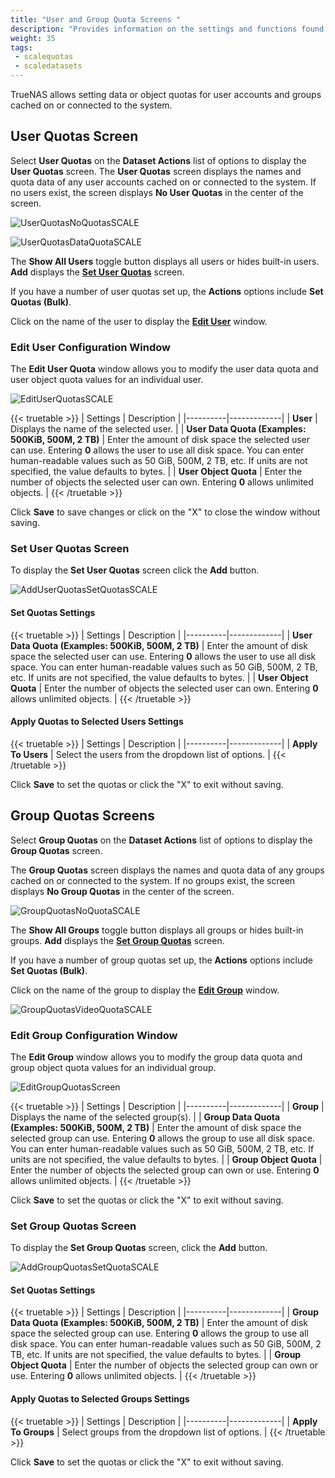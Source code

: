 ```yaml
---
title: "User and Group Quota Screens "
description: "Provides information on the settings and functions found on the User and Group Quota screens."
weight: 35
tags: 
 - scalequotas
 - scaledatasets
---
```




TrueNAS allows setting data or object quotas for user accounts and groups cached on or connected to the system.

## User Quotas Screen
Select **User Quotas** on the **Dataset Actions** list of options to display the **User Quotas** screen.
The **User Quotas** screen displays the names and quota data of any user accounts cached on or connected to the system. If no users exist, the screen displays **No User Quotas** in the center of the screen.

![UserQuotasNoQuotasSCALE](/images/SCALE/Datasets/UserQuotasNoQuotasSCALE.png "User Quotas Screen")

![UserQuotasDataQuotaSCALE](/images/SCALE/Datasets/UserQuotasDataQuotaSCALE.png "User Quotas List View")

The **Show All Users** toggle button displays all users or hides built-in users. **Add** displays the **[Set User Quotas](#set-user-quotas-screen)** screen.

If you have a number of user quotas set up, the **Actions** options include **Set Quotas (Bulk)**.

Click on the name of the user to display the **[Edit User](#edit-user-configuration-window)** window.

### Edit User Configuration Window
The **Edit User Quota** window allows you to modify the user data quota and user object quota values for an individual user.

![EditUserQuotasSCALE](/images/SCALE/Datasets/EditUserQuotasSCALE.png "Edit User Quota")

{{< truetable >}}
| Settings | Description |
|----------|-------------|
| **User** | Displays the name of the selected user. |
| **User Data Quota (Examples: 500KiB, 500M, 2 TB)** | Enter the amount of disk space the selected user can use. Entering **0** allows the user to use all disk space. You can enter human-readable values such as 50 GiB, 500M, 2 TB, etc. If units are not specified, the value defaults to bytes.  |
| **User Object Quota** | Enter the number of objects the selected user can own. Entering **0** allows unlimited objects. |
{{< /truetable >}}

Click **Save** to save changes or click on the "X" to close the window without saving.

### Set User Quotas Screen
To display the **Set User Quotas** screen click the **Add** button.

![AddUserQuotasSetQuotasSCALE](/images/SCALE/Datasets/AddUserQuotasSetQuotasSCALE.png "Set User Quotas")

#### Set Quotas Settings

{{< truetable >}}
| Settings | Description |
|----------|-------------|
| **User Data Quota (Examples: 500KiB, 500M, 2 TB)** | Enter the amount of disk space the selected user can use. Entering **0** allows the user to use all disk space. You can enter human-readable values such as 50 GiB, 500M, 2 TB, etc. If units are not specified, the value defaults to bytes. |
| **User Object Quota** | Enter the number of objects the selected user can own. Entering **0** allows unlimited objects. |
{{< /truetable >}}

#### Apply Quotas to Selected Users Settings

{{< truetable >}}
| Settings | Description |
|----------|-------------|
| **Apply To Users** | Select the users from the dropdown list of options. |
{{< /truetable >}}

Click **Save** to set the quotas or click the "X" to exit without saving.

## Group Quotas Screens
Select **Group Quotas** on the **Dataset Actions** list of options to display the **Group Quotas** screen.

The **Group Quotas** screen displays the names and quota data of any groups cached on or connected to the system. If no groups exist, the screen displays **No Group Quotas** in the center of the screen.

![GroupQuotasNoQuotaSCALE](/images/SCALE/Datasets/GroupQuotasNoQuotaSCALE.png "Group Quotas Screen")

The **Show All Groups** toggle button displays all groups or hides built-in groups. **Add** displays the **[Set Group Quotas](#set-group-quotas-screen)** screen.

If you have a number of group quotas set up, the **Actions** options include **Set Quotas (Bulk)**.

Click on the name of the group to display the **[Edit Group](#edit-group-configuration-window)** window.

![GroupQuotasVideoQuotaSCALE](/images/SCALE/Datasets/GroupQuotasVideoQuotaSCALE.png "Group Quotas List View")

### Edit Group Configuration Window
The **Edit Group** window allows you to modify the group data quota and group object quota values for an individual group.

![EditGroupQuotasScreen](/images/SCALE/Datasets/EditGroupQuotasScreen.png "Edit Group Quota")

{{< truetable >}}
| Settings | Description |
|----------|-------------|
| **Group** | Displays the name of the selected group(s).  |
| **Group Data Quota (Examples: 500KiB, 500M, 2 TB)** | Enter the amount of disk space the selected group can use. Entering **0** allows the group to use all disk space. You can enter human-readable values such as 50 GiB, 500M, 2 TB, etc. If units are not specified, the value defaults to bytes. |
| **Group Object Quota** | Enter the number of objects the selected group can own or use. Entering **0** allows unlimited objects. |
{{< /truetable >}}

Click **Save** to set the quotas or click the "X" to exit without saving.

### Set Group Quotas Screen
To display the **Set Group Quotas** screen, click the **Add** button.

![AddGroupQuotasSetQuotaSCALE](/images/SCALE/Datasets/AddGroupQuotasSetQuotaSCALE.png "Set Group Quotas")

#### Set Quotas Settings

{{< truetable >}}
| Settings | Description |
|----------|-------------|
| **Group Data Quota (Examples: 500KiB, 500M, 2 TB)** | Enter the amount of disk space the selected group can use. Entering **0** allows the group to use all disk space. You can enter human-readable values such as 50 GiB, 500M, 2 TB, etc. If units are not specified, the value defaults to bytes. |
| **Group Object Quota** | Enter the number of objects the selected group can own or use. Entering **0** allows unlimited objects. |
{{< /truetable >}}

#### Apply Quotas to Selected Groups Settings

{{< truetable >}}
| Settings | Description |
|----------|-------------|
| **Apply To Groups** | Select groups from the dropdown list of options. |
{{< /truetable >}}

Click **Save** to set the quotas or click the "X" to exit without saving.
